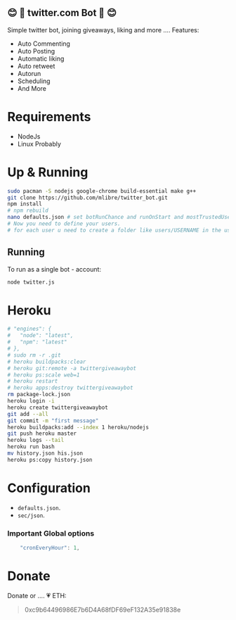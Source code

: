 :blush: :robot: twitter.com Bot :robot: :blush:
---
Simple twitter bot, joining giveaways, liking and more ....
Features:
* Auto Commenting
* Auto Posting
* Automatic liking
* Auto retweet
* Autorun
* Scheduling
* And More

# Requirements
* NodeJs
* Linux Probably

# Up & Running
~~~bash
sudo pacman -S nodejs google-chrome build-essential make g++
git clone https://github.com/mlibre/twitter_bot.git
npm install
# npm rebuild
nano defaults.json # set botRunChance and runOnStart and mostTrustedUsers and other options
# Now you need to define your users.
# for each user u need to create a folder like users/USERNAME in the users folder. And set the user account settings
~~~
## Running
To run as a single bot - account:
~~~bash
node twitter.js
~~~

# Heroku
```bash
# "engines": {
#   "node": "latest",
#   "npm": "latest"
# },
# sudo rm -r .git
# heroku buildpacks:clear
# heroku git:remote -a twittergiveawaybot
# heroku ps:scale web=1
# heroku restart
# heroku apps:destroy twittergiveawaybot
rm package-lock.json
heroku login -i
heroku create twittergiveawaybot
git add --all
git commit -m "first message"
heroku buildpacks:add --index 1 heroku/nodejs
git push heroku master
heroku logs --tail
heroku run bash
mv history.json his.json
heroku ps:copy history.json
```

# Configuration
* `defaults.json`.
* `sec/json`.

### Important Global options
```javascript
	"cronEveryHour": 1,
```

Donate
=======
Donate or .... :heartpulse:
ETH:
> 0xc9b64496986E7b6D4A68fDF69eF132A35e91838e
